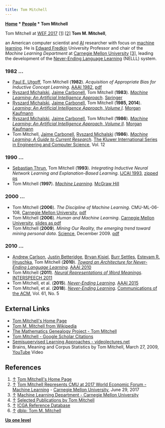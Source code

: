 ```yaml
---
title: Tom Mitchell
---
```

**[Home](Home "Home") \* [People](People "People") \* Tom Mitchell**



 [](http://www.cs.cmu.edu/~tom/) Tom Mitchell at [WEF 2017](https://en.wikipedia.org/wiki/World_Economic_Forum) <a id="cite-note-1" href="#cite-ref-1">[1]</a> <a id="cite-note-2" href="#cite-ref-2">[2]</a> 
**Tom M. Mitchell**,  

an American computer scientist and [AI](Artificial_Intelligence "Artificial Intelligence") researcher with focus on [machine learning](Learning "Learning"). He is [Edward Fredkin](Edward_Fredkin "Edward Fredkin") University Professor and chair of the *Machine Learning Department* at [Carnegie Mellon University](Carnegie_Mellon_University "Carnegie Mellon University") <a id="cite-note-3" href="#cite-ref-3">[3]</a>, leading the development of the [Never-Ending Language Learning](https://en.wikipedia.org/wiki/Never-Ending_Language_Learning) (NELLL) system. 



### 1982 ...


* [Paul E. Utgoff](Paul_E._Utgoff "Paul E. Utgoff"), Tom Mitchell (**1982**). *Acquisition of Appropriate Bias for Inductive Concept Learning*. [AAAI 1982](Conferences#AAAI-82 "Conferences"), [pdf](https://www.aaai.org/Papers/AAAI/1982/AAAI82-099.pdf)
* [Ryszard Michalski](Ryszard_Michalski "Ryszard Michalski"), [Jaime Carbonell](Jaime_Carbonell "Jaime Carbonell"), Tom Mitchell (**1983**). *[Machine Learning: An Artificial Intelligence Approach](https://link.springer.com/book/10.1007%2F978-3-662-12405-5)*. [Springer](https://en.wikipedia.org/wiki/Springer_Science%2BBusiness_Media)
* [Ryszard Michalski](Ryszard_Michalski "Ryszard Michalski"), [Jaime Carbonell](Jaime_Carbonell "Jaime Carbonell"), Tom Mitchell (**1985, 2014**). *[Learning: An Artificial Intelligence Approach, Volume I](https://www.elsevier.com/books/machine-learning/michalski/978-0-08-051054-5?gclid=EAIaIQobChMItc_hsp_34AIVUeR3Ch2l9QcDEAYYASABEgKW4_D_BwEMachine)*. [Morgan Kaufmann](https://en.wikipedia.org/wiki/Morgan_Kaufmann_Publishers)
* [Ryszard Michalski](Ryszard_Michalski "Ryszard Michalski"), [Jaime Carbonell](Jaime_Carbonell "Jaime Carbonell"), Tom Mitchell (**1986**). *[Machine Learning: An Artificial Intelligence Approach, Volume II](https://dl.acm.org/citation.cfm?id=21934)*. [Morgan Kaufmann](https://en.wikipedia.org/wiki/Morgan_Kaufmann_Publishers)
* Tom Mitchell, [Jaime Carbonell](Jaime_Carbonell "Jaime Carbonell"), [Ryszard Michalski](Ryszard_Michalski "Ryszard Michalski") (**1986**). *[Machine Learning: A Guide to Current Research](https://link.springer.com/book/10.1007%2F978-1-4613-2279-5)*. [The Kluwer International Series in Engineering and Computer Science](https://en.wikipedia.org/wiki/Wolters_Kluwer), Vol. 12


### 1990 ...


* [Sebastian Thrun](Sebastian_Thrun "Sebastian Thrun"), Tom Mitchell (**1993**). *Integrating Inductive Neural Network Learning and Explanation-Based Learning*. [IJCAI 1993](Conferences#IJCAI1993 "Conferences"), [zipped ps](http://robots.stanford.edu/papers/thrun.EBNN_ijcai93.ps.gz)
* Tom Mitchell (**1997**). *[Machine Learning](http://www.cs.cmu.edu/%7Etom/mlbook.html)*. [McGraw Hill](https://en.wikipedia.org/wiki/McGraw-Hill)


### 2000 ...


* Tom Mitchell (**2006**). *The Discipline of Machine Learning*. CMU-ML-06-108, [Carnegie Mellon University](Carnegie_Mellon_University "Carnegie Mellon University"), [pdf](http://www.cs.cmu.edu/%7Etom/pubs/MachineLearning.pdf)
* Tom Mitchell (**2006**). *Human and Machine Learning*. [Carnegie Mellon University](Carnegie_Mellon_University "Carnegie Mellon University"), [slides as pdf](http://www.cs.cmu.edu/%7Etom/pubs/HumanMachineLearning_11_2006_web.pdf)
* Tom Mitchell (**2009**). *Mining Our Reality, the emerging trend toward mining personal data*. [Science](https://en.wikipedia.org/wiki/Science_%28journal%29), December 2009. [pdf](http://www.cs.cmu.edu/%7Etom/pubs/Science2009_perspective.pdf)


### 2010 ...


* [Andrew Carlson](https://dblp.uni-trier.de/pers/hd/c/Carlson:Andrew), [Justin Betteridge](https://dblp.uni-trier.de/pers/hd/b/Betteridge:Justin), [Bryan Kisiel](https://dblp.uni-trier.de/pers/hd/k/Kisiel:Bryan), [Burr Settles](https://dblp.uni-trier.de/pers/hd/s/Settles:Burr), [Estevam R. Hruschka](https://dblp.uni-trier.de/pers/hd/h/Hruschka_Jr=:Estevam_R=), Tom Mitchell (**2010**). *[Toward an Architecture for Never-Ending Language Learning](https://www.aaai.org/ocs/index.php/AAAI/AAAI10/paper/view/1879)*. [AAAI 2010](Conferences#AAAI-2010 "Conferences")
* Tom Mitchell (**2011**). *[Neural Representations of Word Meanings](https://www.isca-speech.org/archive/interspeech_2011/i11_4002.html)*. [INTERSPEECH 2011](https://dblp.uni-trier.de/db/conf/interspeech/interspeech2011.html)
* Tom Mitchell, et al. (**2015**). *[Never-Ending Learning](https://www.aaai.org/ocs/index.php/AAAI/AAAI15/paper/view/10049)*. [AAAI 2015](Conferences#AAAI-2015 "Conferences")
* Tom Mitchell, et al. (**2018**). *[Never-Ending Learning](https://cacm.acm.org/magazines/2018/5/227193-never-ending-learning/fulltext)*. [Communications of the ACM](ACM#Communications "ACM"), Vol. 61, No. 5


## External Links


* [Tom Mitchell's Home Page](http://www.cs.cmu.edu/~tom/)
* [Tom M. Mitchell from Wikipedia](https://en.wikipedia.org/wiki/Tom_M._Mitchell)
* [The Mathematics Genealogy Project - Tom Mitchell](https://genealogy.math.ndsu.nodak.edu/id.php?id=50076)
* [Tom Mitchell - Google Scholar Citations](https://scholar.google.com/citations?user=MnfzuPYAAAAJ&hl=en)
* [Semisupervised Learning Approaches - videolectures.net](http://videolectures.net/mlas06_mitchell_sla/)
* Brains, Meaning and Corpus Statistics by Tom Mitchell, March 27, 2009, [YouTube](https://en.wikipedia.org/wiki/YouTube) Video


 
## References


1. <a id="cite-ref-1" href="#cite-note-1">↑</a> [Tom Mitchell's Home Page](http://www.cs.cmu.edu/~tom/)
2. <a id="cite-ref-2" href="#cite-note-2">↑</a> [Tom Mitchell Represents CMU at 2017 World Economic Forum - Machine Learning](https://www.ml.cmu.edu/news/news-archive/2017/june/mitchell-world-economic-forum.html) - [Carnegie Mellon University](Carnegie_Mellon_University "Carnegie Mellon University"), June 29, 2017
3. <a id="cite-ref-3" href="#cite-note-3">↑</a> [Machine Learning Department - Carnegie Mellon University](http://www.ml.cmu.edu/)
4. <a id="cite-ref-4" href="#cite-note-4">↑</a> [Selected Publications by Tom Mitchell](http://www.cs.cmu.edu/~tom/publications.html)
5. <a id="cite-ref-5" href="#cite-note-5">↑</a> [ICGA Reference Database](ICGA_Journal#RefDB "ICGA Journal")
6. <a id="cite-ref-6" href="#cite-note-6">↑</a> [dblp: Tom M. Mitchell](https://dblp.uni-trier.de/pers/hd/m/Mitchell:Tom_M=)

**[Up one level](People "People")**







 
